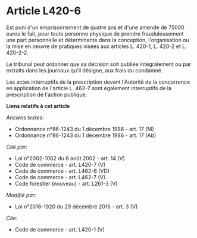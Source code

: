 # Article L420-6

Est puni d'un emprisonnement de quatre ans et d'une amende de 75000 euros le fait, pour toute personne physique de prendre
frauduleusement une part personnelle et déterminante dans la conception, l'organisation ou la mise en oeuvre de pratiques
visées aux articles L. 420-1, L. 420-2 et L. 420-2-2. 

Le tribunal peut ordonner que sa décision soit publiée intégralement ou par extraits dans les journaux qu'il désigne, aux
frais du condamné. 

Les actes interruptifs de la prescription devant l'Autorité de la concurrence en application de l'article L. 462-7 sont
également interruptifs de la prescription de l'action publique.

**Liens relatifs à cet article**

_Anciens textes_:

  - Ordonnance n°86-1243 du 1 décembre 1986 - art. 17 (M)
  - Ordonnance n°86-1243 du 1 décembre 1986 - art. 17 (Ab)

_Cité par_:

  - Loi n°2002-1062 du 6 août 2002 - art. 14 (V)
  - Code de commerce - art. L420-7 (V)
  - Code de commerce - art. L462-6 (VD)
  - Code de commerce - art. L462-7 (V)
  - Code forestier (nouveau) - art. L261-3 (V)

_Modifié par_:

  - Loi n°2016-1920 du 29 décembre 2016 - art. 3 (V)

_Cite_:

  - Code de commerce - art. L420-1 (V)
